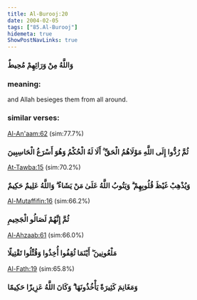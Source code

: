 ```yaml
---
title: Al-Burooj:20
date: 2004-02-05
tags: ["85.Al-Burooj"]
hidemeta: true 
ShowPostNavLinks: true 
---
```

### وَاللَّهُ مِنْ وَرَائِهِمْ مُحِيطٌ
### meaning: 
and Allah besieges them from all around.
### similar verses: 

[Al-An'aam:62](/6/62) (sim:77.7%)

### ثُمَّ رُدُّوا إِلَى اللَّهِ مَوْلَاهُمُ الْحَقِّ ۚ أَلَا لَهُ الْحُكْمُ وَهُوَ أَسْرَعُ الْحَاسِبِينَ

[At-Tawba:15](/9/15) (sim:70.2%)

### وَيُذْهِبْ غَيْظَ قُلُوبِهِمْ ۗ وَيَتُوبُ اللَّهُ عَلَىٰ مَنْ يَشَاءُ ۗ وَاللَّهُ عَلِيمٌ حَكِيمٌ

[Al-Mutaffifin:16](/83/16) (sim:66.2%)

### ثُمَّ إِنَّهُمْ لَصَالُو الْجَحِيمِ

[Al-Ahzaab:61](/33/61) (sim:66.0%)

### مَلْعُونِينَ ۖ أَيْنَمَا ثُقِفُوا أُخِذُوا وَقُتِّلُوا تَقْتِيلًا

[Al-Fath:19](/48/19) (sim:65.8%)

### وَمَغَانِمَ كَثِيرَةً يَأْخُذُونَهَا ۗ وَكَانَ اللَّهُ عَزِيزًا حَكِيمًا
